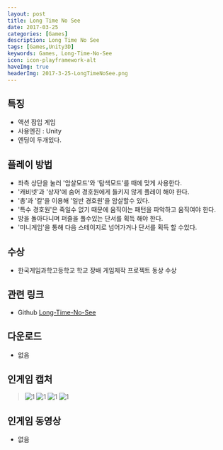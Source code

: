 ```yaml
---
layout: post
title: Long Time No See
date: 2017-03-25
categories: [Games]
description: Long Time No See
tags: [Games,Unity3D]
keywords: Games, Long-Time-No-See
icon: icon-playframework-alt
haveImg: true
headerImg: 2017-3-25-LongTimeNoSee.png
---
```



## 특징
- 액션 잠입 게임
- 사용엔진 : Unity
- 엔딩이 두개있다.

## 플레이 방법
- 좌측 상단을 눌러 '암살모드'와 '탐색모드'를 때에 맞게 사용한다.
- '캐비넷'과 '상자'에 숨어 경호원에게 들키지 않게 플레이 해야 한다.
- '총'과 '칼'을 이용해 '일반 경호원'을 암살할수 있다.
- '특수 경호원'은 죽일수 없기 때문에 움직이는 패턴을 파악하고 움직여야 한다.
- 방을 돌아다니며 퍼즐을 풀수있는 단서를 획득 해야 한다.
- '미니게임'을 통해 다음 스테이지로 넘어가거나 단서를 획득 할 수있다.

## 수상
- 한국게임과학고등학교 학교 장배 게임제작 프로젝트 동상 수상

## 관련 링크
 - Github [Long-Time-No-See](https://github.com/GanZinam/LongTimeNoSee)

## 다운로드
- 없음

## 인게임 캡처
> ![1](http://postfiles11.naver.net/MjAxNzAzMjVfMjU1/MDAxNDkwMzc0NjQyNzI1.6o4Wyl9weJSFXwG9yV_zfTK6huiLlhv_PMWNL6o6Rxgg.kFA4ARDh0IbTdzQgHbIAqap9uvXVHtLtE5sLmXVd_8Eg.PNG.kyechan99/%EA%B7%B8%EB%A6%BC10.png?type=w1)
> ![1](http://postfiles12.naver.net/MjAxNzAzMjVfMjQ4/MDAxNDkwMzc0NjQzOTM4.-VNW-XGKVOY58qISXIWdwNnmlj8OuDhHekKOr10cH7wg.4W5Ruwt7rO24_THq_59hpCq4XrZuhg38lbg8wiALcr0g.PNG.kyechan99/%EA%B7%B8%EB%A6%BC12.png?type=w1)
> ![1](http://postfiles3.naver.net/MjAxNzAzMjVfMTc2/MDAxNDkwMzc0NjQ0NjMz.TlLa4QQvwuxYwXHjHtiWWW-pclyBmMg8MOF1rSiwX4Yg.al3_2GKUlKegwxb9413GvemnLvp6vYVVOW8qQuf_Yicg.PNG.kyechan99/%EA%B7%B8%EB%A6%BC13.png?type=w1)
> ![1](http://postfiles5.naver.net/MjAxNzAzMjVfMjI1/MDAxNDkwMzc0NjQzNDE4.hHx23lwwZRQ0FMfdplBt6b2x8KzlIeMi7dTIMaOBk70g.CCrfC_r0RyyRiV8ndepDj3pByvu3r6slMvTB_fDZqc4g.PNG.kyechan99/%EA%B7%B8%EB%A6%BC11.png?type=w1)

## 인게임 동영상
- 없음
